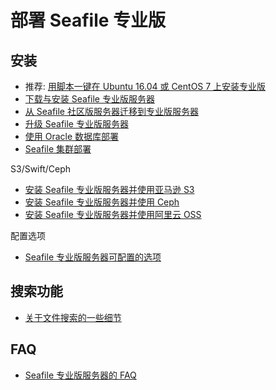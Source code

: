 # 部署 Seafile 专业版

## 安装

- 推荐: [用脚本一键在 Ubuntu 16.04 或 CentOS 7 上安装专业版](https://github.com/haiwen/seafile-server-installer-cn)
- [下载与安装 Seafile 专业版服务器](download_and_setup_seafile_professional_server.md)
- [从 Seafile 社区版服务器迁移到专业版服务器](migrate_from_seafile_community_server.md)
- [升级 Seafile 专业版服务器](upgrading_seafile_professional_server.md)
- [使用 Oracle 数据库部署](oracle.md)
- [Seafile 集群部署](deploy_in_a_cluster.md)

S3/Swift/Ceph

- [安装 Seafile 专业版服务器并使用亚马逊 S3](setup_with_mazon_S3.md)
- [安装 Seafile 专业版服务器并使用 Ceph](setup_with_Ceph.md)
- [安装 Seafile 专业版服务器并使用阿里云 OSS](setup_with_oss.md)

配置选项

- [Seafile 专业版服务器可配置的选项](configurable_options.md)


## 搜索功能


- [关于文件搜索的一些细节](details_about_file_search.md)


## FAQ

- [Seafile 专业版服务器的 FAQ](FAQ_for_seafile_pro_server.md)
